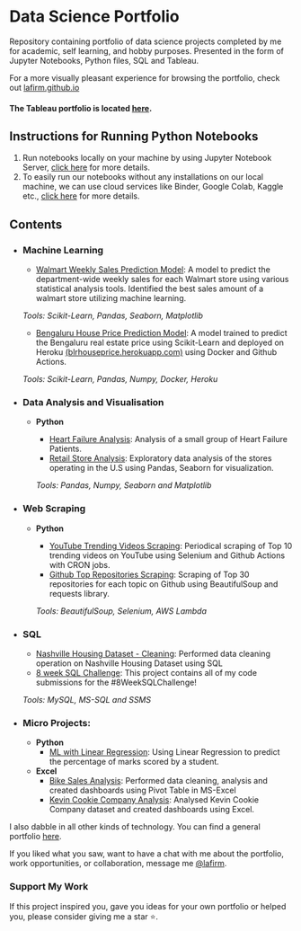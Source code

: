 # Data Science Portfolio
Repository containing portfolio of data science projects completed by me for academic, self learning, and hobby purposes. Presented in the form of Jupyter Notebooks, Python files, SQL and Tableau.

For a more visually pleasant experience for browsing the portfolio, check out [lafirm.github.io](http://lafirm.github.io)

#### The Tableau portfolio is located [here](https://public.tableau.com/app/profile/lafir).


## Instructions for Running Python Notebooks
1. Run notebooks locally on your machine by using Jupyter Notebook Server, [click here](https://docs.jupyter.org/en/latest/running.html) for more details.
2. To easily run our notebooks without any installations on our local machine, we can use cloud services like Binder, Google Colab, Kaggle etc., [click here](https://www.dataschool.io/cloud-services-for-jupyter-notebook/) for more details.

## Contents

- ### Machine Learning

	- [Walmart Weekly Sales Prediction Model](https://github.com/lafirm/walmart-weekly-sales-prediction): A model to predict the department-wide weekly sales for each Walmart store using various statistical analysis tools. Identified the best sales amount of a walmart store utilizing machine learning.
	
	_Tools: Scikit-Learn, Pandas, Seaborn, Matplotlib_
	
	- [Bengaluru House Price Prediction Model](https://github.com/lafirm/bengaluru-house-price): A model trained to predict the Bengaluru real estate price using Scikit-Learn and deployed on Heroku [(blrhouseprice.herokuapp.com)](https://blrhouseprice.herokuapp.com/) using Docker and Github Actions.
	
	_Tools: Scikit-Learn, Pandas, Numpy, Docker, Heroku_


- ### Data Analysis and Visualisation
  - __Python__
    - [Heart Failure Analysis](https://github.com/lafirm/heart-failure-analysis): Analysis of a small group of Heart Failure Patients.
    - [Retail Store Analysis](https://github.com/lafirm/retail-store-analysis): Exploratory data analysis of the stores operating in the U.S using Pandas, Seaborn for visualization.
		
	_Tools: Pandas, Numpy, Seaborn and Matplotlib_

- ### Web Scraping
  - __Python__
    - [YouTube Trending Videos Scraping](https://github.com/lafirm/youtube-trending-videos-scraper): Periodical scraping of Top 10 trending videos on YouTube using Selenium and Github Actions with CRON jobs.
    - [Github Top Repositories Scraping](https://github.com/lafirm/github-top-repos-scraping): Scraping of Top 30 repositories for each topic on Github using BeautifulSoup and requests library.
		
	_Tools: BeautifulSoup, Selenium, AWS Lambda_

- ### SQL

  - [Nashville Housing Dataset - Cleaning](https://github.com/lafirm/nashville-housing-data): Performed data cleaning operation on Nashville Housing Dataset using SQL
  - [8 week SQL Challenge](https://github.com/lafirm/8-week-sql-challenge): This project contains all of my code submissions for the #8WeekSQLChallenge!
  
  _Tools: MySQL, MS-SQL and SSMS_

- ### Micro Projects: 

	- __Python__
		- [ML with Linear Regression](https://github.com/lafirm/student-score-prediction): Using Linear Regression to predict the percentage of marks scored by a student.
	- __Excel__
		- [Bike Sales Analysis](https://github.com/lafirm/bike-sales-analysis): Performed data cleaning, analysis and created dashboards using Pivot Table in MS-Excel
		- [Kevin Cookie Company Analysis](https://github.com/lafirm/kevin-cookie-company-analysis): Analysed Kevin Cookie Company dataset and created dashboards using Excel.
		


I also dabble in all other kinds of technology. You can find a general portfolio [here](https://github.com/lafirm/general-portfolio).

If you liked what you saw, want to have a chat with me about the portfolio, work opportunities, or collaboration, message me [@lafirm](https://www.linkedin.com/in/lafir).

### Support My Work

If this project inspired you, gave you ideas for your own portfolio or helped you, please consider giving me a star ⭐.   
